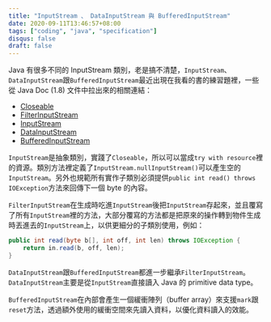 ```yaml
---
title: "InputStream 、 DataInputStream 與 BufferedInputStream"
date: 2020-09-11T13:46:57+08:00
tags: ["coding", "java", "specification"]
disqus: false
draft: false
---
```


Java 有很多不同的 InputStream 類別，老是搞不清楚，`InputStream`、`DataInputStream`跟`BufferedInputStream`最近出現在我看的書的練習題裡，一些從 Java Doc (1.8) 文件中拉出來的相關連結：

*   [Closeable](https://docs.oracle.com/javase/8/docs/api/java/io/Closeable.html)
*   [FilterInputStream](https://docs.oracle.com/javase/8/docs/api/java/io/FilterInputStream.html)
*   [InputStream](https://docs.oracle.com/javase/8/docs/api/java/io/InputStream.html)
*   [DataInputStream](https://docs.oracle.com/javase/8/docs/api/java/io/DataInputStream.html)
*   [BufferedInputStream](https://docs.oracle.com/javase/8/docs/api/java/io/BufferedInputStream.html)

`InputStream`是抽象類別，實踐了`Closeable`，所以可以當成`try with resource`裡的資源。類別方法裡定義了`InputStream.nullInputStream()`可以產生空的`InputStream`。另外也規範所有實作子類別必須提供`public int read() throws IOException`方法來回傳下一個 byte 的內容。

`FilterInputStream`在生成時吃進`InputStream`後把`InputStream`存起來，並且覆寫了所有`InputStream`裡的方法，大部分覆寫的方法都是把原來的操作轉到物件生成時丟進去的`InputStream`上，以供更細分的子類別使用，例如：

```java
public int read(byte b[], int off, int len) throws IOException {
    return in.read(b, off, len);
}
```

`DataInputStream`跟`BufferedInputStream`都進一步繼承`FilterInputStream`。`DataInputStream`主要是從`InputStream`直接讀入 Java 的 primitive data type。

`BufferedInputStream`在內部會產生一個緩衝陣列（buffer array）來支援`mark`跟`reset`方法，透過額外使用的緩衝空間來先讀入資料，以優化資料讀入的效能。